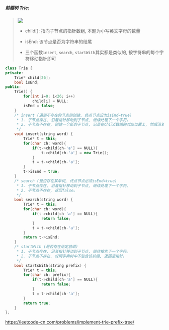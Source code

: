 ##### 前缀树 Trie:
> <img src="https://pic.leetcode-cn.com/1640795908-zUZKyy-image.png">
> 
> - child[]: 指向子节点的指针数组, 本题为小写英文字母的数量
> 
> - isEnd: 该节点是否为字符串的结尾
> 
> - 三个函数`insert`, `search`, `startWith`其实都是类似的, 按字符串的每个字符移动指针即可
 
```CPP
class Trie {
private:
    Trie* child[26];
    bool isEnd;
public:
    Trie() {
        for(int i=0; i<26; i++)
            child[i] = NULL;
        isEnd = false;
    }
    /* insert (遇到不存在的节点则创建, 终点节点设为isEnd=true)
     * 1. 子节点存在, 沿着指针移动到子节点, 继续处理下一个字符。
     * 2. 子节点不存在, 创建一个新的子节点, 记录在child数组的对应位置上, 然后沿着指针移动到子节点, 继续搜索下一个字符。
     */
    void insert(string word) {
        Trie* t = this;
        for(char ch: word){
            if(t->child[ch-'a'] == NULL){
                t->child[ch-'a'] = new Trie();
            }
            t = t->child[ch-'a'];
        }
        t->isEnd = true;
    }
    /* search (是否存在某单词, 终点节点必须isEnd=true)
     * 1. 子节点存在, 沿着指针移动到子节点, 继续处理下一个字符。
     * 2. 子节点不存在, 返回false。
     */
    bool search(string word) {
        Trie* t = this;
        for(char ch: word){
            if(t->child[ch-'a'] == NULL){
                return false;
            }
            t = t->child[ch-'a'];
        }
        return t->isEnd;
    }
    /* startWith (是否存在给定前缀)
     * 1. 子节点存在, 沿着指针移动到子节点, 继续搜索下一个字符。
     * 2. 子节点不存在, 说明字典树中不包含该前缀, 返回空指针。
     */
    bool startsWith(string prefix) {
        Trie* t = this;
        for(char ch: prefix){
            if(t->child[ch-'a'] == NULL){
                return false;
            }
            t = t->child[ch-'a'];
        }
        return true;
    }
};
```

https://leetcode-cn.com/problems/implement-trie-prefix-tree/